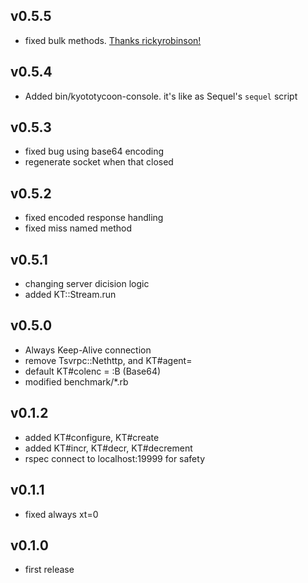 ## v0.5.5

* fixed bulk methods. [Thanks rickyrobinson!](https://github.com/uu59/kyototycoon-ruby/pull/1/files)

## v0.5.4

* Added bin/kyototycoon-console. it's like as Sequel's `sequel` script

## v0.5.3

* fixed bug using base64 encoding
* regenerate socket when that closed

## v0.5.2

* fixed encoded response handling
* fixed miss named method

## v0.5.1

* changing server dicision logic
* added KT::Stream.run

## v0.5.0

* Always Keep-Alive connection
* remove Tsvrpc::Nethttp, and KT#agent=
* default KT#colenc = :B (Base64)
* modified benchmark/*.rb

## v0.1.2

* added KT#configure, KT#create
* added KT#incr, KT#decr, KT#decrement
* rspec connect to localhost:19999 for safety

## v0.1.1

* fixed always xt=0

## v0.1.0

* first release
